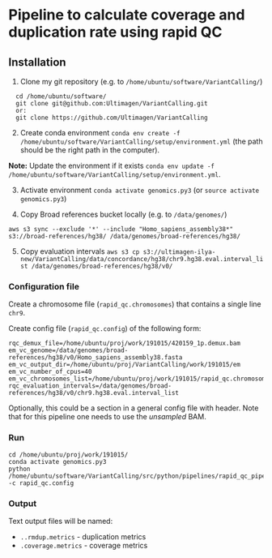 # Pipeline to calculate coverage and duplication rate using rapid QC

## Installation
1. Clone my git repository (e.g. to `/home/ubuntu/software/VariantCalling/`)
```
  cd /home/ubuntu/software/
  git clone git@github.com:Ultimagen/VariantCalling.git
  or:
  git clone https://github.com/Ultimagen/VariantCalling
```
2. Create conda environment `conda env create -f /home/ubuntu/software/VariantCalling/setup/environment.yml`
(the path should be the right path in the computer).

**Note:** Update the environment if it exists `conda env update -f /home/ubuntu/software/VariantCalling/setup/environment.yml`. 

3. Activate environment `conda activate genomics.py3` (or `source activate genomics.py3`)

4. Copy Broad references bucket locally (e.g. to `/data/genomes/`)

`aws s3 sync --exclude '*' --include "Homo_sapiens_assembly38*" s3://broad-references/hg38/ /data/genomes/broad-references/hg38/`

5. Copy evaluation intervals
`aws s3 cp s3://ultimagen-ilya-new/VariantCalling/data/concordance/hg38/chr9.hg38.eval.interval_list /data/genomes/broad-references/hg38/v0/`


### Configuration file
Create a chromosome file (`rapid_qc.chromosomes`) that contains a single line `chr9`. 

Create config file (`rapid_qc.config`) of the following form: 

```
rqc_demux_file=/home/ubuntu/proj/work/191015/420159_1p.demux.bam 
em_vc_genome=/data/genomes/broad-references/hg38/v0/Homo_sapiens_assembly38.fasta
em_vc_output_dir=/home/ubuntu/proj/VariantCalling/work/191015/em
em_vc_number_of_cpus=40
em_vc_chromosomes_list=/home/ubuntu/proj/work/191015/rapid_qc.chromosomes
rqc_evaluation_intervals=/data/genomes/broad-references/hg38/v0/chr9.hg38.eval.interval_list
```

Optionally, this could be a section in a general config file with header. Note that for this pipeline one needs to use the _unsampled_ BAM. 


### Run
```
cd /home/ubuntu/proj/work/191015/
conda activate genomics.py3
python /home/ubuntu/software/VariantCalling/src/python/pipelines/rapid_qc_pipeline.py -c rapid_qc.config
```

### Output
Text output files will be named: 
 - `..rmdup.metrics` - duplication metrics
 - `.coverage.metrics` - coverage metrics
